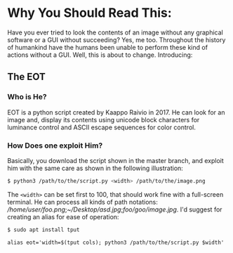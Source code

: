 # Why You Should Read This:
Have you ever tried to look the contents of an image without any graphical software or a GUI without succeeding? Yes, me too. Throughout the history of humankind have the humans been unable to perform these kind of actions without a GUI. Well, this is about to change.
Introducing: 
## The EOT
### Who is He?
EOT is a python script created by Kaappo Raivio in 2017. He can look for an image and, display its contents using unicode block characters for luminance control and ASCII escape sequences for color control.
### How Does one exploit Him?
Basically, you download the script shown in the master branch, and exploit him with the same care as shown in the following illustration:
```bash
$ python3 /path/to/the/script.py <width> /path/to/the/image.png
```
The ```<width>``` can be set first to 100, that should work fine with a full-screen terminal. He can process all kinds of path notations: _/home/user/foo.png_;_~/Desktop/asd.jpg_;_foo/goo/image.jpg_.
I'd suggest for creating an alias for ease of operation:
```bash
$ sudo apt install tput
```
```
alias eot='width=$(tput cols); python3 /path/to/the/script.py $width'
```
